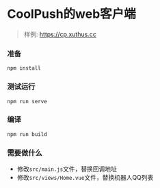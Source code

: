 # CoolPush的web客户端

> 样例: https://cp.xuthus.cc

### 准备
```
npm install
```

### 测试运行
```
npm run serve
```

### 编译
```
npm run build
```

### 需要做什么

- 修改`src/main.js`文件，替换回调地址
- 修改`src/views/Home.vue`文件，替换机器人QQ列表